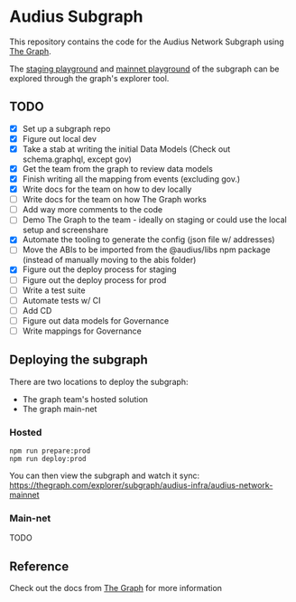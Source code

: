 # Audius Subgraph
This repository contains the code for the Audius Network Subgraph using [The Graph](https://thegraph.com/).  

The [staging playground](https://thegraph.com/explorer/subgraph/audius-infra/audius-network-ropsten) and [mainnet playground](https://thegraph.com/explorer/subgraph/audius-infra/audius-network-mainnet) of the subgraph can be explored through the graph's explorer tool.

## TODO
- [x] Set up a subgraph repo
- [x] Figure out local dev
- [x] Take a stab at writing the initial Data Models (Check out schema.graphql, except gov)
- [x] Get the team from the graph to review data models
- [x] Finish writing all the mapping from events (excluding gov.)
- [x] Write docs for the team on how to dev locally
- [ ] Write docs for the team on how The Graph works
- [ ] Add way more comments to the code
- [ ] Demo The Graph to the team - ideally on staging or could use the local setup and screenshare
- [x] Automate the tooling to generate the config (json file w/ addresses)
- [ ] Move the ABIs to be imported from the @audius/libs npm package (instead of manually moving to the abis folder)
- [x] Figure out the deploy process for staging
- [ ] Figure out the deploy process for prod
- [ ] Write a test suite 
- [ ] Automate tests w/ CI
- [ ] Add CD
- [ ] Figure out data models for Governance
- [ ] Write mappings for Governance

## Deploying the subgraph

There are two locations to deploy the subgraph:
- The graph team's hosted solution
- The graph main-net

### Hosted
```
npm run prepare:prod
npm run deploy:prod
```
You can then view the subgraph and watch it sync:
https://thegraph.com/explorer/subgraph/audius-infra/audius-network-mainnet

### Main-net
TODO

## Reference
Check out the docs from [The Graph](https://thegraph.com/docs/) for more information
